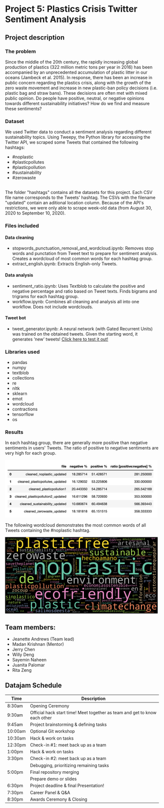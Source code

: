 # Project 5: Plastics Crisis Twitter Sentiment Analysis

## Project description

### The problem
Since the middle of the 20th century, the rapidly increasing global production of plastics (322 million metric tons per year in 2016) has been accompanied by an unprecedented accumulation of plastic litter in our oceans (Jambeck et al. 2015). In response, there has been an increase in public concern regarding the plastics crisis, along with the growth of the zero waste movement and increase in new plastic-ban policy decisions (i.e. plastic bag and straw bans). These decisions are often met with mixed public opinion. Do people have positive, neutral, or negative opinions towards different sustainability initiatives? How do we find and measure these sentiments?

### Dataset
We used Twitter data to conduct a sentiment analysis regarding different sustainability topics. Using Tweepy, the Python library for accessing the Twitter API, we scraped some Tweets that contained the following hashtags:
* #noplastic
* #plasticpollutes
* #plasticpollution
* #sustainability
* #zerowaste
<br />
The folder "hashtags" contains all the datasets for this project. Each CSV file name corresponds to the Tweets' hashtag. The CSVs with the filename "updated" contain an aditional location column. Because of the API's restrictions, we were only able to scrape week-old data (from August 30, 2020 to September 10, 2020).

### Files included
#### Data cleaning
* stopwords_punctuation_removal_and_wordcloud.ipynb: Removes stop words and punctation from Tweet text to prepare for sentiment analysis. Creates a wordcloud of most common words for each hashtag group.
* extract_english.ipynb: Extracts English-only Tweets.

#### Data analysis
* sentiment_ratio.ipynb: Uses Textblob to calculate the positive and negative percentage and ratio based on Tweet texts. Finds bigrams and trigrams for each hashtag group.
* workflow.ipynb: Combines all cleaning and analysis all into one workflow. Does not include wordclouds. 

#### Tweet bot
* tweet_generator.ipynb: A neural network (with Gated Recurrent Units) was trained on the obtained tweets. Given the starting word, it generates ‘new’ tweets! [Click here to test it out!](http://ec2-3-238-29-44.compute-1.amazonaws.com/)

### Libraries used
- pandas
- numpy
- textblob
- collections
- re
- nltk
- sklearn
- emot
- wordcloud
- contractions
- tensorflow
- os

### Results

In each hashtag group, there are generally more positive than negative sentiments in users' Tweets. The ratio of positive to negative sentiments are very high for each group. 

<img src="https://github.com/Vancouver-Datajam/project_5/blob/master/images/sentiment_analysis_results.png" width="500"/>

The following wordcloud demonstrates the most common words of all Tweets containing the #noplastic hashtag.

<img src="https://github.com/Vancouver-Datajam/project_5/blob/master/images/noplastic_wordcloud.png" width="500"/>

## Team members:
* Jeanette Andrews (Team lead)
* Madan Krishnan (Mentor)
* Jerry Chen
* Willy Deng
* Sayemin Naheen
* Juanita Palomar
* Rita Zeng

## Datajam Schedule
| Time | Description |
| --- | --- |
| 8:30am | Opening Ceremony |
| 9:30am | Official hack start time! Meet together as team and get to know each other|
| 9:45am | Project brainstorming & defining tasks |
| 10:00am | Optional Git workshop|
| 10:30am | Hack & work on tasks |
| 12:30pm | Check-in #1: meet back up as a team |
| 1:00pm | Hack & work on tasks |
| 3:30pm | Check-in #2: meet back up as a team |
| | Debugging, prioritizing remaining tasks |
| 5:00pm | Final repository merging |
| | Prepare demo or slides |
| 6:30pm | Project deadline & final Presentation! |
| 7:30pm | Career Panel & Q&A |
| 8:30pm | Awards Ceremony & Closing |
